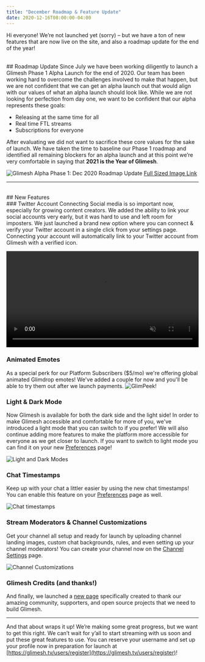 ```yaml
---
title: "December Roadmap & Feature Update"
date: 2020-12-16T08:00:00-04:00
---
```

Hi everyone! We’re not launched yet (sorry) – but we have a ton of new features that are now live on the site, and also a roadmap update for the end of the year!

<!--more-->

<br>
## Roadmap Update
Since July we have been working diligently to launch a Glimesh Phase 1 Alpha Launch for the end of 2020. Our team has been working hard to overcome the challenges involved to make that happen, but we are not confident that we can get an alpha launch out that would align with our values of what an alpha launch should look like. While we are not looking for perfection from day one, we want to be confident that our alpha represents these goals:

-    Releasing at the same time for all
-    Real time FTL streams
-    Subscriptions for everyone

After evaluating we did not want to sacrifice these core values for the sake of launch. We have taken the time to baseline our Phase 1 roadmap and identified all remaining blockers for an alpha launch and at this point we’re very comfortable in saying that **2021 is the Year of Glimesh**.

![Glimesh Alpha Phase 1: Dec 2020 Roadmap Update](https://glimesh-static-assets.nyc3.digitaloceanspaces.com/blog/2020-12-16/roadmap-update.png)
[Full Sized Image Link](https://glimesh-static-assets.nyc3.digitaloceanspaces.com/blog/2020-12-16/roadmap-update.png)
<br>
<hr>
<br>
## New Features
<br>
### Twitter Account Connecting
Social media is so important now, especially for growing content creators. We added the ability to link your social accounts very early, but it was hard to use and left room for imposters. We just launched a brand new option where you can connect & verify your Twitter account in a single click from your settings page. Connecting your account will automatically link to your Twitter account from Glimesh with a verified icon.  

<video width="100%" loop="true" muted="true" autoplay="true"><source src="https://glimesh-static-assets.nyc3.digitaloceanspaces.com/blog/2020-12-16/twitter-linking.mp4" type="video/mp4"></video>
<br>
### Animated Emotes
As a special perk for our Platform Subscribers ($5/mo) we're offering global animated Glimdrop emotes! We've added a couple for now and you'll be able to try them out after we launch payments.
![GlimPeek!](https://glimesh.tv/emotes/gif/glimhello-24294715a9f1be32eba2fee6d5b33fb3.gif?vsn=d)
<br>
### Light & Dark Mode
Now Glimesh is available for both the dark side and the light side! In order to make Glimesh accessible and comfortable for more of you, we've introduced a light mode that you can switch to if you prefer! We will also continue adding more features to make the platform more accessible for everyone as we get closer to launch. If you want to switch to light mode you can find it on your new [Preferences](https://glimesh.tv/users/settings/preference) page!

![Light and Dark Modes](https://glimesh-static-assets.nyc3.digitaloceanspaces.com/blog/2020-12-16/light-and-dark.png)
<br>
### Chat Timestamps
Keep up with your chat a littler easier by using the new chat timestamps! You can enable this feature on your [Preferences](https://glimesh.tv/users/settings/preference) page as well.

![Chat timestamps](https://glimesh-static-assets.nyc3.digitaloceanspaces.com/blog/2020-12-16/chat-timestamps.png)
<br>
### Stream Moderators & Channel Customizations
Get your channel all setup and ready for launch by uploading channel landing images, custom chat backgrounds, rules, and even setting up your channel moderators! You can create your channel now on the [Channel Settings](https://glimesh.tv/users/settings/stream) page.

![Channel Customizations](https://glimesh-static-assets.nyc3.digitaloceanspaces.com/blog/2020-12-16/chris-channel.png)
<br>
### Glimesh Credits (and thanks!)
And finally, we launched a [new page](https://glimesh.tv/about/credits) specifically created to thank our amazing community, supporters, and open source projects that we need to build Glimesh.

<hr>

And that about wraps it up! We’re making some great progress, but we want to get this right. We can’t wait for y’all to start streaming with us soon and put these great features to use. You can reserve your username and set up your profile now in preparation for launch at [https://glimesh.tv/users/register](https://glimesh.tv/users/register)!